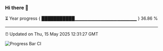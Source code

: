 ### Hi there 👋

⏳ Year progress { ███████████▁▁▁▁▁▁▁▁▁▁▁▁▁▁▁▁▁▁▁ } 36.86 %

---

⏰ Updated on Thu, 15 May 2025 12:31:27 GMT

![Progress Bar CI](https://github.com/liununu/liununu/workflows/Progress%20Bar%20CI/badge.svg)

